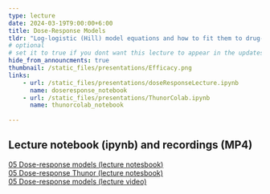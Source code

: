 ```yaml
---
type: lecture
date: 2024-03-19T9:00:00+6:00
title: Dose-Response Models
tldr: "Log-logistic (Hill) model equations and how to fit them to drug-response data using nonlinear regression."
# optional
# set it to true if you dont want this lecture to appear in the updates section
hide_from_announcments: true
thumbnail: /static_files/presentations/Efficacy.png
links:
    - url: /static_files/presentations/doseResponseLecture.ipynb
      name: doseresponse_notebook
    - url: /static_files/presentations/ThunorColab.ipynb
      name: thunorcolab_notebook
      
---
```


**Lecture notebook (ipynb) and recordings (MP4)**
-----
[05 Dose-response models (lecture notesbook)](https://github.com/VU-CSP/QuantBio/blob/gh-pages/static_files/presentations/doseResponseLecture.ipynb)  
[05 Dose-response Thunor (lecture notesbook)](https://github.com/VU-CSP/QuantBio/blob/gh-pages/static_files/presentations/ThunorColab.ipynb)  
[05 Dose-response models (lecture video)](https://drive.google.com/file/d/1VY4bx4c3jv1iIHWqYAcB7qyogeSX94l8/view?usp=share_link)  
